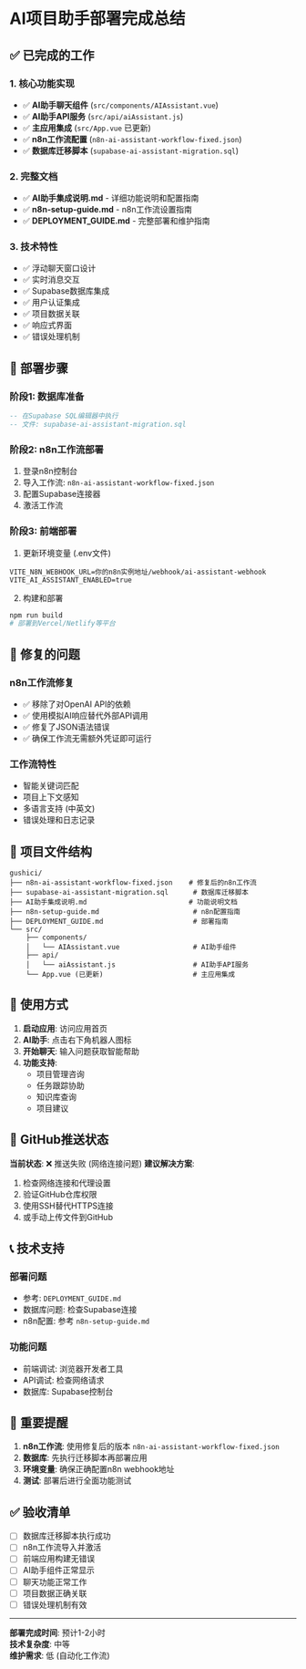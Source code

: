 # AI项目助手部署完成总结

## ✅ 已完成的工作

### 1. 核心功能实现
- ✅ **AI助手聊天组件** (`src/components/AIAssistant.vue`)
- ✅ **AI助手API服务** (`src/api/aiAssistant.js`)
- ✅ **主应用集成** (`src/App.vue` 已更新)
- ✅ **n8n工作流配置** (`n8n-ai-assistant-workflow-fixed.json`)
- ✅ **数据库迁移脚本** (`supabase-ai-assistant-migration.sql`)

### 2. 完整文档
- ✅ **AI助手集成说明.md** - 详细功能说明和配置指南
- ✅ **n8n-setup-guide.md** - n8n工作流设置指南
- ✅ **DEPLOYMENT_GUIDE.md** - 完整部署和维护指南

### 3. 技术特性
- ✅ 浮动聊天窗口设计
- ✅ 实时消息交互
- ✅ Supabase数据库集成
- ✅ 用户认证集成
- ✅ 项目数据关联
- ✅ 响应式界面
- ✅ 错误处理机制

## 🚀 部署步骤

### 阶段1: 数据库准备
```sql
-- 在Supabase SQL编辑器中执行
-- 文件: supabase-ai-assistant-migration.sql
```

### 阶段2: n8n工作流部署
1. 登录n8n控制台
2. 导入工作流: `n8n-ai-assistant-workflow-fixed.json`
3. 配置Supabase连接器
4. 激活工作流

### 阶段3: 前端部署
1. 更新环境变量 (.env文件)
```env
VITE_N8N_WEBHOOK_URL=你的n8n实例地址/webhook/ai-assistant-webhook
VITE_AI_ASSISTANT_ENABLED=true
```

2. 构建和部署
```bash
npm run build
# 部署到Vercel/Netlify等平台
```

## 🔧 修复的问题

### n8n工作流修复
- ✅ 移除了对OpenAI API的依赖
- ✅ 使用模拟AI响应替代外部API调用
- ✅ 修复了JSON语法错误
- ✅ 确保工作流无需额外凭证即可运行

### 工作流特性
- 智能关键词匹配
- 项目上下文感知
- 多语言支持 (中英文)
- 错误处理和日志记录

## 📁 项目文件结构

```
gushici/
├── n8n-ai-assistant-workflow-fixed.json    # 修复后的n8n工作流
├── supabase-ai-assistant-migration.sql      # 数据库迁移脚本
├── AI助手集成说明.md                         # 功能说明文档
├── n8n-setup-guide.md                       # n8n配置指南
├── DEPLOYMENT_GUIDE.md                      # 部署指南
└── src/
    ├── components/
    │   └── AIAssistant.vue                  # AI助手组件
    ├── api/
    │   └── aiAssistant.js                   # AI助手API服务
    └── App.vue (已更新)                      # 主应用集成
```

## 🎯 使用方式

1. **启动应用**: 访问应用首页
2. **AI助手**: 点击右下角机器人图标
3. **开始聊天**: 输入问题获取智能帮助
4. **功能支持**:
   - 项目管理咨询
   - 任务跟踪协助
   - 知识库查询
   - 项目建议

## 🔄 GitHub推送状态

**当前状态**: ❌ 推送失败 (网络连接问题)
**建议解决方案**:
1. 检查网络连接和代理设置
2. 验证GitHub仓库权限
3. 使用SSH替代HTTPS连接
4. 或手动上传文件到GitHub

## 📞 技术支持

### 部署问题
- 参考: `DEPLOYMENT_GUIDE.md`
- 数据库问题: 检查Supabase连接
- n8n配置: 参考 `n8n-setup-guide.md`

### 功能问题
- 前端调试: 浏览器开发者工具
- API调试: 检查网络请求
- 数据库: Supabase控制台

## 🚨 重要提醒

1. **n8n工作流**: 使用修复后的版本 `n8n-ai-assistant-workflow-fixed.json`
2. **数据库**: 先执行迁移脚本再部署应用
3. **环境变量**: 确保正确配置n8n webhook地址
4. **测试**: 部署后进行全面功能测试

## ✅ 验收清单

- [ ] 数据库迁移脚本执行成功
- [ ] n8n工作流导入并激活
- [ ] 前端应用构建无错误
- [ ] AI助手组件正常显示
- [ ] 聊天功能正常工作
- [ ] 项目数据正确关联
- [ ] 错误处理机制有效

---

**部署完成时间**: 预计1-2小时  
**技术复杂度**: 中等  
**维护需求**: 低 (自动化工作流)